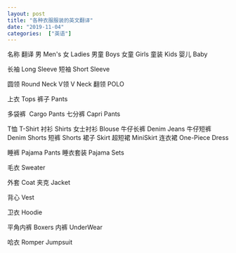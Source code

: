 ```yaml
---
layout: post
title: "各种衣服服装的英文翻译"
date: "2019-11-04"
categories:  ["英语"]
---
```


名称 翻译 男 Men's 女 Ladies 男童 Boys 女童 Girls 童装 Kids 婴儿 Baby

长袖 Long Sleeve 短袖 Short Sleeve

圆领 Round Neck V领 V Neck 翻领 POLO

上衣 Tops 裤子 Pants

多袋裤  Cargo Pants 七分裤 Capri Pants

T恤 T-Shirt 衬衫 Shirts 女士衬衫 Blouse 牛仔长裤 Denim Jeans 牛仔短裤 Denim Shorts 短裤 Shorts 裙子 Skirt 超短裙 MiniSkirt 连衣裙 One-Piece Dress

睡裤 Pajama Pants 睡衣套装 Pajama Sets

毛衣 Sweater

外套 Coat 夹克 Jacket

背心 Vest

卫衣 Hoodie

平角内裤 Boxers 内裤 UnderWear

哈衣 Romper Jumpsuit
